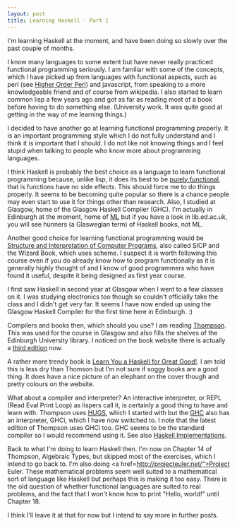 ```yaml
---
layout: post
title: Learning Haskell - Part 1
---
```


I'm learning Haskell at the moment, and have been doing so slowly over the
past couple of months.

I know many languages to some extent but have never really practiced
functional programming seriously. I am familiar with some of the concepts,
which I have picked up from languages with functional aspects, such as perl
(see <a href="http://hop.perl.plover.com">Higher Order Perl</a>) and
javascript, from speaking to a more knowledgeable friend and of course from
wikipedia. I also started to learn common lisp a few years ago and got as far
as reading most of a book before having to do something else. (University
work. It was quite good at getting in the way of me learning things.)

I decided to have another go at learning functional programming properly. It
is an important programming style which I do not fully understand and I think
it is important that I should. I do not like not knowing things and I feel
stupid when talking to people who know more about programming languages.

I think Haskell is probably the best choice as a language to learn functional
programming because, unlike lisp, it does its best to be <a
href="http://en.wikipedia.org/wiki/Purely_functional">purely functional</a>,
that is functions have no side effects. This should force me to do things
properly. It seems to be becoming quite popular so there is a chance people
may even start to use it for things other than research. Also, I studied at
Glasgow, home of the Glasgow Haskell Compiler (GHC). I'm actually in Edinburgh
at the moment, home of <a
href="http://en.wikipedia.org/wiki/ML_(programming_language)">ML</a> but if
you have a look in lib.ed.ac.uk, you will see hunners (a Glaswegian term) of
Haskell books, not ML.

Another good choice for learning functional programming would be <a
href="http://mitpress.mit.edu/sicp/">Structure and Interpretation of Computer
Programs</a>, also called SICP and the Wizard Book, which uses scheme. I
suspect it is worth following this course even if you do already know how to
program functionally as it is generally highly thought of and I know of good
programmers who have found it useful, despite it being designed as first year
course.

I first saw Haskell in second year at Glasgow when I went to a few classes on
it. I was studying electronics too though so couldn't officially take the
class and I didn't get very far. It seems I have now ended up using the
Glasgow Haskell Compiler for the first time here in Edinburgh. :)

Compilers and books then, which should you use? I am reading <a
href="http://www.cs.kent.ac.uk/people/staff/sjt/craft2e">Thompson</a>. This
was used for the course in Glasgow and also fills the shelves of the Edinburgh
University library. I noticed on the book website there is actually a <a
href="http://www.haskellcraft.com/craft3e/Home.html"> third edition</a> now.

A rather more trendy book is <a href="http://learnyouahaskell.com/">Learn You
a Haskell for Great Good!</a>. I am told this is less dry than Thomson but I'm
not sure if soggy books are a good thing. It does have a nice picture of an
elephant on the cover though and pretty colours on the website.

What about a compiler and interpreter? An interactive interpreter, or REPL
(Read Eval Print Loop) as lispers call it, is certainly a good thing to have
and learn with. Thompson uses <a href="http://www.haskell.org/hugs/">HUGS</a>,
which I started with but the <a href="http://www.haskell.org/ghc/">GHC</a>
also has an interpreter, GHCi, which I have now switched to. I note that the
latest edition of Thompson uses GHCi too. GHC seems to be the standard
compiler so I would recommend using it. See also <a
href="http://www.haskell.org/haskellwiki/Implementations">Haskell
Implementations</a>.

Back to what I'm doing to learn Haskell then. I'm now on Chapter 14 of
Thompson, Algebraic Types, but skipped most of the exercises, which I intend to
go back to. I'm also doing <a href=http://projecteuler.net/">Project
Euler</a>. These mathematical problems seem well suited to a mathematical sort
of language like Haskell but perhaps this is making it too easy. There is the
old question of whether functional languages are suited to real problems, and
the fact that I won't know how to print "Hello, world!" until Chapter
18.

I think I'll leave it at that for now but I intend to say more in further
posts.